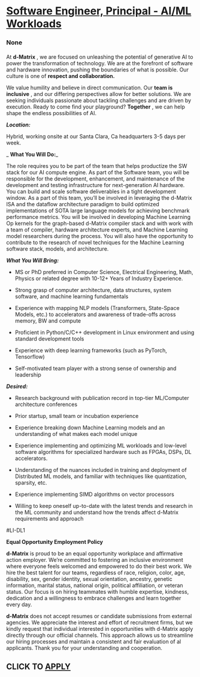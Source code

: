 # [Software Engineer, Principal - AI/ML Workloads ](https://www.remotewlb.com/apply/software-engineer-principal-ai-ml-workloads)  
### None  
####  

At **d-Matrix** , we are focused on unleashing the potential of generative AI to power the transformation of technology. We are at the forefront of software and hardware innovation, pushing the boundaries of what is possible. Our culture is one of **respect and collaboration.**

We value humility and believe in direct communication. Our **team is inclusive** , and our differing perspectives allow for better solutions. We are seeking individuals passionate about tackling challenges and are driven by execution. Ready to come find your playground? **Together** , we can help shape the endless possibilities of AI.

_**Location:**_

Hybrid, working onsite at our Santa Clara, Ca headquarters 3-5 days per week.

 _ **What You Will Do:**_

The role requires you to be part of the team that helps productize the SW stack for our AI compute engine. As part of the Software team, you will be responsible for the development, enhancement, and maintenance of the development and testing infrastructure for next-generation AI hardware. You can build and scale software deliverables in a tight development window. As a part of this team, you’ll be involved in leveraging the d-Matrix ISA and the dataflow architecture paradigm to build optimized implementations of SOTA large language models for achieving benchmark performance metrics. You will be involved in developing Machine Learning Op kernels for the graph-based d-Matrix compiler stack and with work with a team of compiler, hardware architecture experts, and Machine Learning model researchers during the process. You will also have the opportunity to contribute to the research of novel techniques for the Machine Learning software stack, models, and architecture.

_**What You Will Bring:**_

  * MS or PhD preferred in Computer Science, Electrical Engineering, Math, Physics or related degree with 10-12+ Years of Industry Experience. 

  * Strong grasp of computer architecture, data structures, system software, and machine learning fundamentals 

  * Experience with mapping NLP models (Transformers, State-Space Models, etc.) to accelerators and awareness of trade-offs across memory, BW and compute 

  * Proficient in Python/C/C++ development in Linux environment and using standard development tools 

  * Experience with deep learning frameworks (such as PyTorch, Tensorflow) 

  * Self-motivated team player with a strong sense of ownership and leadership 

_**Desired:**_

  * Research background with publication record in top-tier ML/Computer architecture conferences 

  * Prior startup, small team or incubation experience 

  * Experience breaking down Machine Learning models and an understanding of what makes each model unique 

  * Experience implementing and optimizing ML workloads and low-level software algorithms for specialized hardware such as FPGAs, DSPs, DL accelerators. 

  * Understanding of the nuances included in training and deployment of Distributed ML models, and familiar with techniques like quantization, sparsity, etc. 

  * Experience implementing SIMD algorithms on vector processors 

  * Willing to keep oneself up-to-date with the latest trends and research in the ML community and understand how the trends affect d-Matrix requirements and approach 

#LI-DL1

 **Equal Opportunity Employment Policy**

 **d-Matrix** is proud to be an equal opportunity workplace and affirmative action employer. We’re committed to fostering an inclusive environment where everyone feels welcomed and empowered to do their best work. We hire the best talent for our teams, regardless of race, religion, color, age, disability, sex, gender identity, sexual orientation, ancestry, genetic information, marital status, national origin, political affiliation, or veteran status. Our focus is on hiring teammates with humble expertise, kindness, dedication and a willingness to embrace challenges and learn together every day.

 **d-Matrix** does not accept resumes or candidate submissions from external agencies. We appreciate the interest and effort of recruitment firms, but we kindly request that individual interested in opportunities with d-Matrix apply directly through our official channels. This approach allows us to streamline our hiring processes and maintain a consistent and fair evaluation of al applicants. Thank you for your understanding and cooperation.

  
## CLICK TO [APPLY](https://www.remotewlb.com/apply/software-engineer-principal-ai-ml-workloads)

